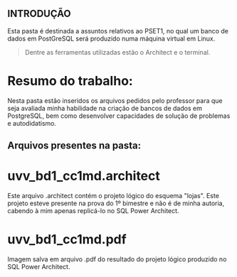 ## INTRODUÇÃO
Esta pasta é destinada a assuntos relativos ao PSET1, no qual um banco de dados em PostGreSQL será produzido numa máquina virtual em Linux.
> Dentre as ferramentas utilizadas estão o Architect e o terminal.
# Resumo do trabalho:
Nesta pasta estão inseridos os arquivos pedidos pelo professor para que seja avaliada minha habilidade na criação de bancos de dados em PostgreSQL, bem como desenvolver capacidades de solução de problemas e autodidatismo.
## Arquivos presentes na pasta:
# uvv_bd1_cc1md.architect
Este arquivo .architect contém o projeto lógico do esquema "lojas". Este projeto esteve presente na prova do 1º bimestre e não é de minha autoria, cabendo à mim apenas replicá-lo no SQL Power Architect.
# uvv_bd1_cc1md.pdf
Imagem salva em arquivo .pdf do resultado do projeto lógico produzido no SQL Power Architect.
